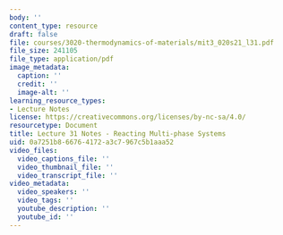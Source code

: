 ```yaml
---
body: ''
content_type: resource
draft: false
file: courses/3020-thermodynamics-of-materials/mit3_020s21_l31.pdf
file_size: 241105
file_type: application/pdf
image_metadata:
  caption: ''
  credit: ''
  image-alt: ''
learning_resource_types:
- Lecture Notes
license: https://creativecommons.org/licenses/by-nc-sa/4.0/
resourcetype: Document
title: Lecture 31 Notes - Reacting Multi-phase Systems
uid: 0a7251b8-6676-4172-a3c7-967c5b1aaa52
video_files:
  video_captions_file: ''
  video_thumbnail_file: ''
  video_transcript_file: ''
video_metadata:
  video_speakers: ''
  video_tags: ''
  youtube_description: ''
  youtube_id: ''
---
```

